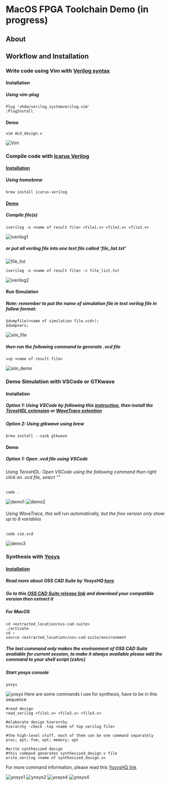 # MacOS FPGA Toolchain Demo (in progress)

## About

## Workflow and Installation
### Write code using Vim with [Verilog syntax](https://github.com/vhda/verilog_systemverilog.vim)
#### Installation
##### Using vim-plug

```VimL
Plug 'vhda/verilog_systemverilog.vim'
:PlugInstall
```

#### Demo

```
vim ALU_design.v
```

![Vim](vim.png)

### Compile code with [Icarus Verilog](https://github.com/steveicarus/iverilog)
#### [Installation](https://iverilog.fandom.com/wiki/Installation_Guide)
##### Using homebrew

```
brew install icarus-verilog
```

#### [Demo](https://iverilog.fandom.com/wiki/Getting_Started)
##### Compile file(s)

```
iverilog -o <name of result file> <file1.v> <file2.v> <file3.v>
```

![iverilog1](iverilog_demo1.png)

##### or put all verilog file into one text file called 'file_list.txt'
![file_list](file_list.png)

```
iverilog -o <name of result file> -c file_list.txt
```

![iverilog2](iverilog_demo2.png)

#### Run Simulation
##### Note: remember to put the name of simulation file in test verilog file in follow format:
```
$dumpfile(<name of simulation file.vcd>);
$dumpvars;
```
![sim_file](sim_file.png)
##### then run the following command to generate .vcd file
```
vvp <name of result file>
```
![sim_demo](sim_demo.png)

### Demo Simulation with VSCode or GTKwave
#### Installation
##### Option 1: Using VSCode by following this [instruction](https://code.visualstudio.com/docs/setup/mac#:~:text=Drag%20Visual%20Studio%20Code.app,choosing%20Options%2C%20Keep%20in%20Dock.), then install the [TerosHDL extension](https://marketplace.visualstudio.com/items?itemName=teros-technology.teroshdl) or [WaveTrace extention](https://marketplace.visualstudio.com/items?itemName=wavetrace.wavetrace)
##### Option 2: Using gtkwave using brew
```
brew install --cask gtkwave
```
#### Demo
##### Option 1: Open .vcd file using VSCode
###### Using TerosHDL: Open VSCode using the following command then right click on .vcd file, select ""
```
code .
```
![demo1](vscode_demo1.png)
![demo2](vscode_demo2.png)
###### Using WaveTrace, this will run automatically, but the free version only show up to 8 variables
```
code sim.vcd
```
![demo3](vscode_demo3.png)

### Synthesis with [Yosys](https://yosyshq.net/yosys/)
#### [Installation](https://github.com/YosysHQ/yosys)
##### Read more about OSS CAD Suite by YosysHQ [here](https://github.com/YosysHQ/oss-cad-suite-build)
##### Go to this [OSS CAD Suite release link](https://github.com/YosysHQ/oss-cad-suite-build/releases) and download your compatible version then extract it
##### For MacOS
```
cd <extracted_location/oss-cad-suite>
./activate
cd ~
source <extracted_location>/oss-cad-suite/environment
```
##### The last command only makes the environment of OSS CAD Suite available for current session, to make it always available please add the command to your shell script (zshrc)
##### Start yosys console
```
yosys
```
![yosys](yosys_demo.png)
Here are some commands I use for synthesis, have to be in this sequence
```
#read design
read_verilog <file1.v> <file2.v> <file3.v>

#elaborate design hierarchy
hierarchy -check -top <name of top verilog file>

#the high-level stuff, each of them can be one command separately
proc; opt; fsm; opt; memory; opt

#write synthesized design
#this command generates synthesized_design.v file
write_verilog <name of synthesized_design.v>

```
For more command information, please read this [YosysHQ link](https://yosyshq.net/yosys/)

![yosys1](read_verilog.png)
![yosys2](hierarchy.png)
![yosys4](proc.png)
![yosys4](write_verilog.png)
